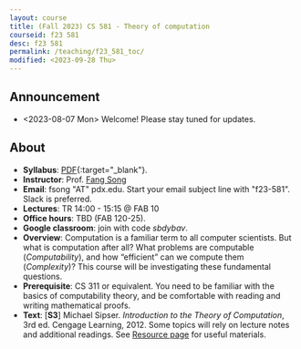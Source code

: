 ```yaml
---
layout: course
title: (Fall 2023) CS 581 - Theory of computation 
courseid: f23 581
desc: f23 581
permalink: /teaching/f23_581_toc/
modified: <2023-09-28 Thu>
---
```


## Announcement
*  <2023-08-07 Mon> Welcome! Please stay tuned for updates.

## About
*  **Syllabus**:
   [PDF]({{base}}/teaching/f23_581_toc/f23_581_toc_syllabus.pdf){:target="_blank"}.
*  **Instructor**: Prof. [Fang Song]({{base}}/) 
*  **Email**: fsong "AT" pdx.edu. Start your email subject line
   with "f23-581". Slack is preferred. 
*  **Lectures**: TR 14:00 - 15:15 @ FAB 10
*  **Office hours**: TBD (FAB 120-25). 
*  **Google classroom**: join with code _sbdybav_. 
*  **Overview**: Computation is a familiar term to all computer
   scientists. But what is computation after all? What problems are
   computable (_Computability_), and how “efficient” can we compute
   them (_Complexity_)? This course will be investigating these
   fundamental questions. 
*  **Prerequisite**: CS 311 or equivalent. You need to be familiar
   with the basics of computability theory, and be comfortable with
   reading and writing mathematical proofs.
*  **Text**: [**S3**] Michael Sipser. _Introduction to the Theory of
   Computation_, 3rd ed. Cengage Learning, 2012. Some topics will rely
   on lecture notes and additional readings. See [Resource
   page]({{base}}/teaching/f23_581_toc/resource/) for useful
   materials.


  
